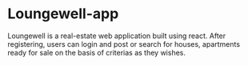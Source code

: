 # Loungewell-app
Loungewell is a real-estate web application built using react. After registering, users can login and post or search for houses, apartments ready for sale on the basis of criterias as they wishes.
